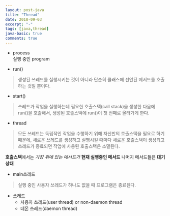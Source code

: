 ```yaml
---
layout: post-java
title: "Thread"
date: 2018-09-03
excerpt: "-"
tags: [java,thread]
java-basic: true
comments: true
---
```


- process  
실행 중인 program  

- run()

> 생성된 쓰레드를 실행시키는 것이 아니라
단순히 클래스에 선언된 메서드를 호출하는 것일 뿐이다.  


- start()

> 쓰레드가 작업을 실행하는데 필요한 호출스택(call stack)을 생성한 다음에
run()을 호출해서, 생성된 호출스택에 run()이 첫 번째로 올라가게 한다.  


- thread  

> 모든 쓰레드는 독립적인 작업을 수행하기 위해 자신만의 호출스택을 필요로 하기 때문에,
새로운 쓰레드를 생성하고 실행시킬 때마다 새로운 호출스택이 생성되고 쓰레드가 종료되면
작업에 사용된 호출스택은 소멸된다.  


**호출스택**에서는 *가장 위에 있는 메서드가* **현재 실행중인 메서드**
나머지 메서드들은 **대기상태**  

- main쓰레드  

> 실행 중인 사용자 쓰레드가 하나도 없을 때 프로그램은 종료된다.  


- 쓰레드
  - 사용자 쓰레드(user thread) or non-daemon thread  
  - 데몬 쓰레드(daemon thread)  
